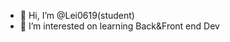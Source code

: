 - 👋 Hi, I’m @Lei0619(student)
- 👀 I’m interested on learning Back&Front end Dev

  

<!---
Lei0619/Lei0619 is a ✨ special ✨ repository because its `README.md` (this file) appears on your GitHub profile.
You can click the Preview link to take a look at your changes.
--->
